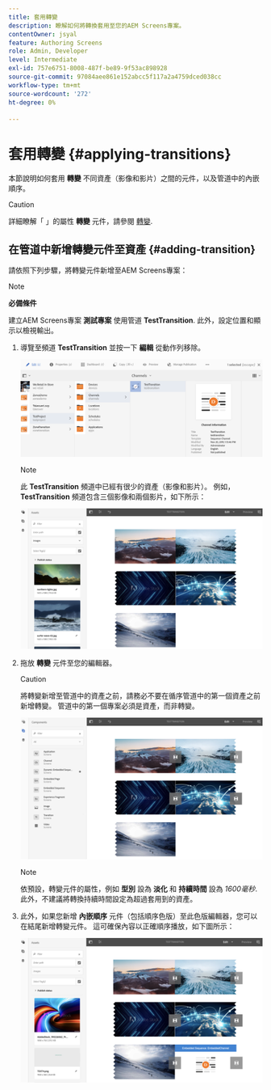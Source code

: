 ```yaml
---
title: 套用轉變
description: 瞭解如何將轉換套用至您的AEM Screens專案。
contentOwner: jsyal
feature: Authoring Screens
role: Admin, Developer
level: Intermediate
exl-id: 757e6751-8008-487f-be89-9f53ac898928
source-git-commit: 97084aee861e152abcc5f117a2a4759dced038cc
workflow-type: tm+mt
source-wordcount: '272'
ht-degree: 0%

---
```


# 套用轉變 {#applying-transitions}

本節說明如何套用 **轉變** 不同資產（影像和影片）之間的元件，以及管道中的內嵌順序。

>[!CAUTION]
>
>詳細瞭解「 」的屬性 **轉變** 元件，請參閱 [轉變](adding-components-to-a-channel.md#transition).

## 在管道中新增轉變元件至資產 {#adding-transition}

請依照下列步驟，將轉變元件新增至AEM Screens專案：

>[!NOTE]
>
>**必備條件**
>
>建立AEM Screens專案 **測試專案** 使用管道 **TestTransition**. 此外，設定位置和顯示以檢視輸出。

1. 導覽至頻道 **TestTransition** 並按一下 **編輯** 從動作列移除。

   ![image1](assets/transitions1.png)

   >[!NOTE]
   >
   >此 **TestTransition** 頻道中已經有很少的資產（影像和影片）。 例如， **TestTransition** 頻道包含三個影像和兩個影片，如下所示：

   ![image2](assets/transitions2.png)


1. 拖放 **轉變** 元件至您的編輯器。

   >[!CAUTION]
   >
   >將轉變新增至管道中的資產之前，請務必不要在循序管道中的第一個資產之前新增轉變。 管道中的第一個專案必須是資產，而非轉變。

   ![image3](assets/transitions3.png)

   >[!NOTE]
   >
   >依預設，轉變元件的屬性，例如 **型別** 設為 **淡化** 和 **持續時間** 設為 *1600毫秒*. 此外，不建議將轉換持續時間設定為超過套用到的資產。

1. 此外，如果您新增 **內嵌順序** 元件（包括順序色版）至此色版編輯器，您可以在結尾新增轉變元件。 這可確保內容以正確順序播放，如下圖所示：

   ![image3](assets/transitions5.png)
